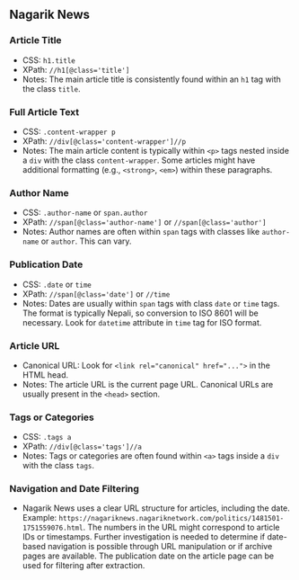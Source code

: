 ## Nagarik News

### Article Title
- CSS: `h1.title`
- XPath: `//h1[@class='title']`
- Notes: The main article title is consistently found within an `h1` tag with the class `title`.

### Full Article Text
- CSS: `.content-wrapper p`
- XPath: `//div[@class='content-wrapper']//p`
- Notes: The main article content is typically within `<p>` tags nested inside a `div` with the class `content-wrapper`. Some articles might have additional formatting (e.g., `<strong>`, `<em>`) within these paragraphs.

### Author Name
- CSS: `.author-name` or `span.author`
- XPath: `//span[@class='author-name']` or `//span[@class='author']`
- Notes: Author names are often within `span` tags with classes like `author-name` or `author`. This can vary.

### Publication Date
- CSS: `.date` or `time`
- XPath: `//span[@class='date']` or `//time`
- Notes: Dates are usually within `span` tags with class `date` or `time` tags. The format is typically Nepali, so conversion to ISO 8601 will be necessary. Look for `datetime` attribute in `time` tag for ISO format.

### Article URL
- Canonical URL: Look for `<link rel="canonical" href="...">` in the HTML head.
- Notes: The article URL is the current page URL. Canonical URLs are usually present in the `<head>` section.

### Tags or Categories
- CSS: `.tags a`
- XPath: `//div[@class='tags']//a`
- Notes: Tags or categories are often found within `<a>` tags inside a `div` with the class `tags`.

### Navigation and Date Filtering
- Nagarik News uses a clear URL structure for articles, including the date. Example: `https://nagariknews.nagariknetwork.com/politics/1481501-1751559076.html`. The numbers in the URL might correspond to article IDs or timestamps. Further investigation is needed to determine if date-based navigation is possible through URL manipulation or if archive pages are available. The publication date on the article page can be used for filtering after extraction.

